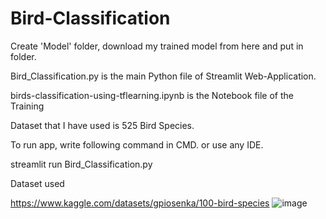 # Bird-Classification
Create 'Model' folder, download my trained model from here and put in folder.

Bird_Classification.py is the main Python file of Streamlit Web-Application.

birds-classification-using-tflearning.ipynb is the Notebook file of the Training

Dataset that I have used is 525 Bird Species.

To run app, write following command in CMD. or use any IDE.

streamlit run Bird_Classification.py

Dataset used

https://www.kaggle.com/datasets/gpiosenka/100-bird-species
![image](https://github.com/milanaum/Major-project-BSI-using-DL/assets/97940333/396761d9-6165-49f2-9c61-56e94a18f2be)

